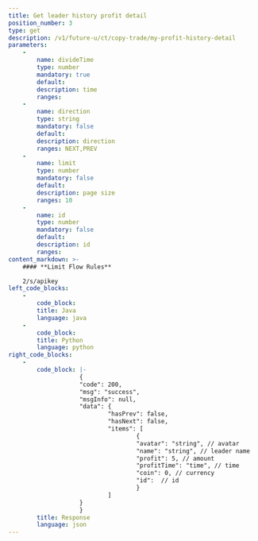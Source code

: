 ```yaml
---
title: Get leader history profit detail
position_number: 3
type: get
description: /v1/future-u/ct/copy-trade/my-profit-history-detail
parameters:
    -
        name: divideTime
        type: number
        mandatory: true
        default:
        description: time
        ranges:
    -
        name: direction
        type: string
        mandatory: false
        default:
        description: direction
        ranges: NEXT,PREV
    -
        name: limit
        type: number
        mandatory: false
        default:
        description: page size
        ranges: 10
    -
        name: id
        type: number
        mandatory: false
        default:
        description: id
        ranges:
content_markdown: >-
    #### **Limit Flow Rules**

    2/s/apikey
left_code_blocks:
    -
        code_block:
        title: Java
        language: java
    -
        code_block:
        title: Python
        language: python
right_code_blocks:
    -
        code_block: |-
                    {
                    "code": 200,
                    "msg": "success",
                    "msgInfo": null,
                    "data": {
                            "hasPrev": false,
                            "hasNext": false,
                            "items": [
                                    {
                                    "avatar": "string", // avatar
                                    "name": "string", // leader name
                                    "profit": 5, // amount
                                    "profitTime": "time", // time
                                    "coin": 0, // currency
                                    "id":  // id
                                    }
                            ]
                    }
                    }
        title: Response
        language: json
---
```

